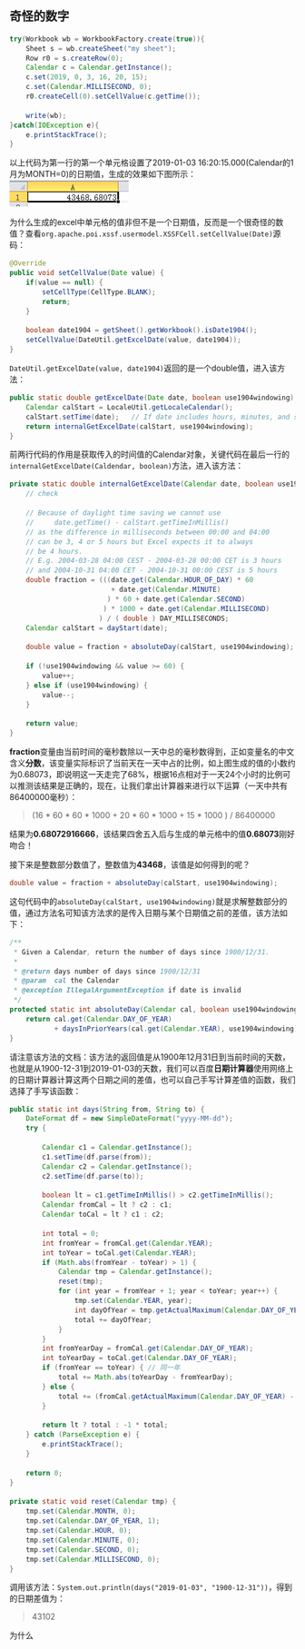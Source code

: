 ## 奇怪的数字

```java
try(Workbook wb = WorkbookFactory.create(true)){
    Sheet s = wb.createSheet("my sheet");
    Row r0 = s.createRow(0);
    Calendar c = Calendar.getInstance();
    c.set(2019, 0, 3, 16, 20, 15);
    c.set(Calendar.MILLISECOND, 0);
    r0.createCell(0).setCellValue(c.getTime());
    
    write(wb);
}catch(IOException e){
    e.printStackTrace();
}
```
以上代码为第一行的第一个单元格设置了2019-01-03 16:20:15.000(Calendar的1月为MONTH=0)的日期值，生成的效果如下图所示：
![date cell](images/dateCell/1.jpg)

为什么生成的excel中单元格的值非但不是一个日期值，反而是一个很奇怪的数值？查看`org.apache.poi.xssf.usermodel.XSSFCell.setCellValue(Date)`源码：
```java
@Override
public void setCellValue(Date value) {
    if(value == null) {
        setCellType(CellType.BLANK);
        return;
    }

    boolean date1904 = getSheet().getWorkbook().isDate1904();
    setCellValue(DateUtil.getExcelDate(value, date1904));
}
```
`DateUtil.getExcelDate(value, date1904)`返回的是一个double值，进入该方法：
```java
public static double getExcelDate(Date date, boolean use1904windowing) {
    Calendar calStart = LocaleUtil.getLocaleCalendar();
    calStart.setTime(date);   // If date includes hours, minutes, and seconds, set them to 0
    return internalGetExcelDate(calStart, use1904windowing);
}
```
前两行代码的作用是获取传入的时间值的Calendar对象，关键代码在最后一行的`internalGetExcelDate(Caldendar, boolean)`方法，进入该方法：
```java
private static double internalGetExcelDate(Calendar date, boolean use1904windowing) {
    // check
    
    // Because of daylight time saving we cannot use
    //     date.getTime() - calStart.getTimeInMillis()
    // as the difference in milliseconds between 00:00 and 04:00
    // can be 3, 4 or 5 hours but Excel expects it to always
    // be 4 hours.
    // E.g. 2004-03-28 04:00 CEST - 2004-03-28 00:00 CET is 3 hours
    // and 2004-10-31 04:00 CET - 2004-10-31 00:00 CEST is 5 hours
    double fraction = (((date.get(Calendar.HOUR_OF_DAY) * 60
                         + date.get(Calendar.MINUTE)
                        ) * 60 + date.get(Calendar.SECOND)
                       ) * 1000 + date.get(Calendar.MILLISECOND)
                      ) / ( double ) DAY_MILLISECONDS;
    Calendar calStart = dayStart(date);

    double value = fraction + absoluteDay(calStart, use1904windowing);

    if (!use1904windowing && value >= 60) {
        value++;
    } else if (use1904windowing) {
        value--;
    }

    return value;
}
```

**fraction**变量由当前时间的毫秒数除以一天中总的毫秒数得到，正如变量名的中文含义**分数**，该变量实际标识了当前天在一天中占的比例，如上图生成的值的小数约为0.68073，即说明这一天走完了68%，根据16点相对于一天24个小时的比例可以推测该结果是正确的，现在，让我们拿出计算器来进行以下运算（一天中共有86400000毫秒）：

> (16 * 60 * 60 * 1000  + 20 * 60 * 1000 + 15 * 1000 ) / 86400000

结果为**0.68072916666**，该结果四舍五入后与生成的单元格中的值**0.68073**刚好吻合！



接下来是整数部分数值了，整数值为**43468**，该值是如何得到的呢？

```java
double value = fraction + absoluteDay(calStart, use1904windowing);
```

这句代码中的`absoluteDay(calStart, use1904windowing)`就是求解整数部分的值，通过方法名可知该方法求的是传入日期与某个日期值之前的差值，该方法如下：

```java
/**
 * Given a Calendar, return the number of days since 1900/12/31.
 *
 * @return days number of days since 1900/12/31
 * @param  cal the Calendar
 * @exception IllegalArgumentException if date is invalid
 */
protected static int absoluteDay(Calendar cal, boolean use1904windowing){
    return cal.get(Calendar.DAY_OF_YEAR)
           + daysInPriorYears(cal.get(Calendar.YEAR), use1904windowing);
}
```
请注意该方法的文档：该方法的返回值是从1900年12月31日到当前时间的天数，也就是从1900-12-31到2019-01-03的天数，我们可以百度**日期计算器**使用网络上的日期计算器计算这两个日期之间的差值，也可以自己手写计算差值的函数，我们选择了手写该函数：

```java
public static int days(String from, String to) {
    DateFormat df = new SimpleDateFormat("yyyy-MM-dd");
    try {

        Calendar c1 = Calendar.getInstance();
        c1.setTime(df.parse(from));
        Calendar c2 = Calendar.getInstance();
        c2.setTime(df.parse(to));

        boolean lt = c1.getTimeInMillis() > c2.getTimeInMillis();
        Calendar fromCal = lt ? c2 : c1;
        Calendar toCal = lt ? c1 : c2;

        int total = 0;
        int fromYear = fromCal.get(Calendar.YEAR);
        int toYear = toCal.get(Calendar.YEAR);
        if (Math.abs(fromYear - toYear) > 1) {
            Calendar tmp = Calendar.getInstance();
            reset(tmp);
            for (int year = fromYear + 1; year < toYear; year++) {
                tmp.set(Calendar.YEAR, year);
                int dayOfYear = tmp.getActualMaximum(Calendar.DAY_OF_YEAR);
                total += dayOfYear;
            }
        }
        int fromYearDay = fromCal.get(Calendar.DAY_OF_YEAR);
        int toYearDay = toCal.get(Calendar.DAY_OF_YEAR);
        if (fromYear == toYear) { // 同一年
            total += Math.abs(toYearDay - fromYearDay);
        } else {
            total += (fromCal.getActualMaximum(Calendar.DAY_OF_YEAR) - fromYearDay + toYearDay);
        }

        return lt ? total : -1 * total;
    } catch (ParseException e) {
        e.printStackTrace();
    }

    return 0;
}

private static void reset(Calendar tmp) {
    tmp.set(Calendar.MONTH, 0);
    tmp.set(Calendar.DAY_OF_YEAR, 1);
    tmp.set(Calendar.HOUR, 0);
    tmp.set(Calendar.MINUTE, 0);
    tmp.set(Calendar.SECOND, 0);
    tmp.set(Calendar.MILLISECOND, 0);
}
```
调用该方法：`System.out.println(days("2019-01-03", "1900-12-31"))`，得到的日期差值为：
> 43102

为什么